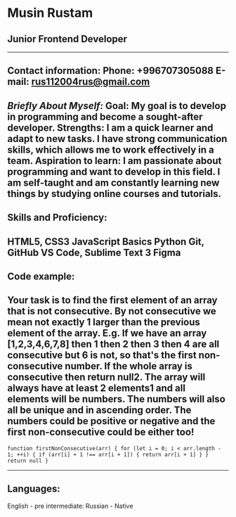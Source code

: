 # Musin Rustam
## Junior Frontend Developer
-----------------------------------------------------------------------------
Contact information:
Phone: +996707305088
E-mail: rus112004rus@gmail.com
---------------------------------------------------------------------------------
*Briefly About Myself:*
Goal: My goal is to develop in programming and become a sought-after developer.
Strengths: I am a quick learner and adapt to new tasks. I have strong communication skills, which allows me to work effectively in a team.
Aspiration to learn: I am passionate about programming and want to develop in this field. I am self-taught and am constantly learning new things by studying online courses and tutorials.
--------------------------------------------------------------------------------------
## Skills and Proficiency:
HTML5, CSS3
JavaScript Basics
Python
Git, GitHub
VS Code, Sublime Text 3
Figma
------------------------------------------------------------------------------------
## Code example:
Your task is to find the first element of an array that is not consecutive.
By not consecutive we mean not exactly 1 larger than the previous element of the array.
E.g. If we have an array [1,2,3,4,6,7,8] then 1 then 2 then 3 then 4 are all consecutive but 6 is not, so that's the first non-consecutive number.
If the whole array is consecutive then return null2.
The array will always have at least 2 elements1 and all elements will be numbers. The numbers will also all be unique and in ascending order. The numbers could be positive or negative and the first non-consecutive could be either too!
-------------------------------------------------------------------------------

``function firstNonConsecutive(arr) {
  for (let i = 0; i < arr.length - 1; ++i) {
    if (arr[i] + 1 !== arr[i + 1]) {
      return arr[i + 1]
    }
  }
  return null
}``

---------------------------------------------------------------------------
 
## Languages:

English - pre intermediate:
Russian - Native


